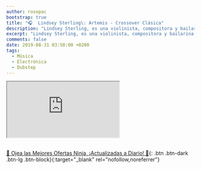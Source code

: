 ```yaml
---
author: rosepac
bootstrap: true
title: "🎧  Lindsey Sterling\: Artemis - Crossover Clásica"
description: "Lindsey Sterling, es una violinista, compositora y bailarina estadounidense. Que presenta sus actuaciones coreografiadas con el violín, a través de vídeos de Youtube."
excerpt: "Lindsey Sterling, es una violinista, compositora y bailarina estadounidense. Que presenta sus actuaciones coreografiadas con el violín, a través de vídeos de Youtube."
comments: false
date: 2019-08-31 03:50:00 +0200
tags:
  - Música
  - Electrónica
  - Dubstep
---
```


<div class="embed-responsive embed-responsive-16by9">
  <iframe class="embed-responsive-item" src="https://www.youtube-nocookie.com/embed/VsN7E35LpJE?rel=0" allowfullscreen></iframe>
</div><br/>

[🎁 Ojea las Mejores Ofertas Ninja, ¡Actualizadas a Diario! 🛒](https://www.amazon.es/shop/cibercursos){: .btn .btn-dark .btn-lg .btn-block}{:target="_blank" rel="nofollow,noreferrer"}